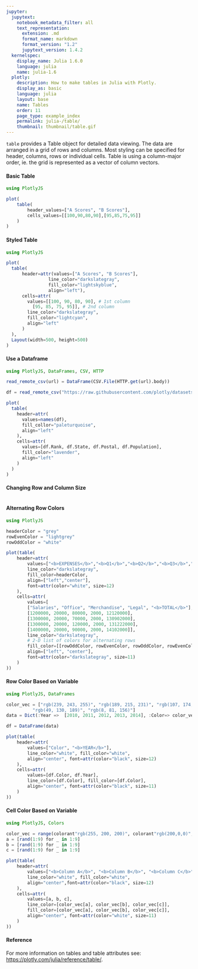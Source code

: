 ```yaml
---
jupyter:
  jupytext:
    notebook_metadata_filter: all
    text_representation:
      extension: .md
      format_name: markdown
      format_version: "1.2"
      jupytext_version: 1.4.2
  kernelspec:
    display_name: Julia 1.6.0
    language: julia
    name: julia-1.6
  plotly:
    description: How to make tables in Julia with Plotly.
    display_as: basic
    language: julia
    layout: base
    name: Tables
    order: 11
    page_type: example_index
    permalink: julia-/table/
    thumbnail: thumbnail/table.gif
---
```


`table` provides a Table object for detailed data viewing. The data are arranged in
a grid of rows and columns. Most styling can be specified for header, columns, rows or individual cells. Table is using a column-major order, ie. the grid is represented as a vector of column vectors.

#### Basic Table

```julia
using PlotlyJS

plot(
    table(
        header_values=["A Scores", "B Scores"],
        cells_values=[[100,90,80,90],[95,85,75,95]]
    )
)

```

#### Styled Table

```julia
using PlotlyJS

plot(
  table(
      header=attr(values=["A Scores", "B Scores"],
                line_color="darkslategray",
                fill_color="lightskyblue",
                align="left"),
      cells=attr(
        values=[[100, 90, 80, 90], # 1st column
          [95, 85, 75, 95]], # 2nd column
        line_color="darkslategray",
        fill_color="lightcyan",
        align="left"
      )
  ),
  Layout(width=500, height=500)
)
```

#### Use a Dataframe

```julia
using PlotlyJS, DataFrames, CSV, HTTP

read_remote_csv(url) = DataFrame(CSV.File(HTTP.get(url).body))

df = read_remote_csv("https://raw.githubusercontent.com/plotly/datasets/master/2014_usa_states.csv")

plot(
  table(
    header=attr(
      values=names(df),
      fill_collor="paleturquoise",
      align="left"
    ),
    cells=attr(
      values=[df.Rank, df.State, df.Postal, df.Population],
      fill_color="lavender",
      align="left"
    )
  )
)

```

#### Changing Row and Column Size

```julia

```

#### Alternating Row Colors

```julia
using PlotlyJS

headerColor = "grey"
rowEvenColor = "lightgrey"
rowOddColor = "white"

plot(table(
    header=attr(
        values=["<b>EXPENSES</b>","<b>Q1</b>","<b>Q2</b>","<b>Q3</b>","<b>Q4</b>"],
        line_color="darkslategray",
        fill_color=headerColor,
        align=["left","center"],
        font=attr(color="white", size=12)
    ),
    cells=attr(
        values=[
        ["Salaries", "Office", "Merchandise", "Legal", "<b>TOTAL</b>"],
        [1200000, 20000, 80000, 2000, 12120000],
        [1300000, 20000, 70000, 2000, 130902000],
        [1300000, 20000, 120000, 2000, 131222000],
        [1400000, 20000, 90000, 2000, 14102000]],
        line_color="darkslategray",
        # 2-D list of colors for alternating rows
        fill_color=[[rowOddColor, rowEvenColor, rowOddColor, rowEvenColor, rowOddColor] for _ in  1:5],
        align=["left", "center"],
        font=attr(color="darkslategray", size=11)
    )
))
```

#### Row Color Based on Variable

```julia
using PlotlyJS, DataFrames

color_vec = ["rgb(239, 243, 255)", "rgb(189, 215, 231)", "rgb(107, 174, 214)",
          "rgb(49, 130, 189)", "rgb(8, 81, 156)"]
data = Dict(:Year =>  [2010, 2011, 2012, 2013, 2014], :Color=> color_vec)

df = DataFrame(data)

plot(table(
    header=attr(
        values=["Color", "<b>YEAR</b>"],
        line_color="white", fill_color="white",
        align="center", font=attr(color="black", size=12)
    ),
    cells=attr(
        values=[df.Color, df.Year],
        line_color=[df.Color], fill_color=[df.Color],
        align="center", font=attr(color="black", size=11)
    )
))

```

#### Cell Color Based on Variable

```julia
using PlotlyJS, Colors

color_vec = range(colorant"rgb(255, 200, 200)", colorant"rgb(200,0,0)", length=9)
a = [rand(1:9) for _ in 1:9]
b = [rand(1:9) for _ in 1:9]
c = [rand(1:9) for _ in 1:9]

plot(table(
    header=attr(
        values=["<b>Column A</b>", "<b>Column B</b>", "<b>Column C</b>"],
        line_color="white", fill_color="white",
        align="center",font=attr(color="black", size=12)
    ),
    cells=attr(
        values=[a, b, c],
        line_color=[color_vec[a], color_vec[b], color_vec[c]],
        fill_color=[color_vec[a], color_vec[b], color_vec[c]],
        align="center", font=attr(color="white", size=11)
    )
))

```

#### Reference

For more information on tables and table attributes see: https://plotly.com/julia/reference/table/.

